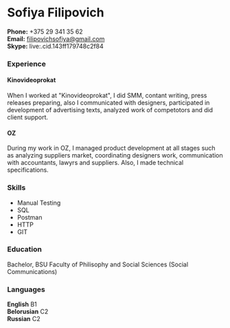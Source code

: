 # Sofiya Filipovich 
**Phone:** +375 29 341 35 62  
**Email:** filipovichsofiya@gmail.com  
**Skype:** live:.cid.143ff179748c2f84  
### Experience
#### Kinovideoprokat  
When I worked at "Kinovideoprokat", I did SMM, contant writing, press releases preparing, also I communicated with designers, participated in development of advertising texts, analyzed work of competotors and did client support.  
#### OZ
During my work in OZ, I managed product development at all stages such as analyzing suppliers market, coordinating designers work, communication with accountants, lawyrs and suppliers. Also, I made technical specifications.   
### Skills
* Manual Testing 
* SQL
* Postman 
* HTTP
* GIT  

### Education
Bachelor, BSU Faculty of Philisophy and Social Sciences (Social Communications)  
### Languages 
**English** B1  
**Belorusian** C2  
**Russian** C2   

